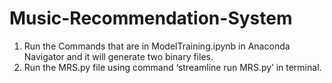 # Music-Recommendation-System
1. Run the Commands that are in ModelTraining.ipynb in Anaconda Navigator and it will generate two binary files.<br>
2. Run the MRS.py file using command ‘streamline run MRS.py’ in terminal.
